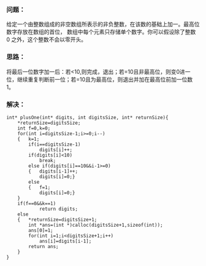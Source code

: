 ### 问题：
给定一个由整数组成的非空数组所表示的非负整数，在该数的基础上加一。最高位数字存放在数组的首位， 数组中每个元素只存储单个数字。你可以假设除了整数 0 之外，这个整数不会以零开头。
### 思路：
将最后一位数字加一后：若<10,则完成，退出；若=10且非最高位，则变0进一位，继续重复判断前一位；若=10且为最高位，则退出并加在最高位前加一位数1。
### 解决：
```
int* plusOne(int* digits, int digitsSize, int* returnSize){
    *returnSize=digitsSize;
    int f=0,k=0;
    for(int i=digitsSize-1;i>=0;i--)
    {   k=1;
        if(i==digitsSize-1)
            digits[i]++;
        if(digits[i]<10)
            break;
        else if(digits[i]==10&&i-1>=0)
        {   digits[i-1]++;
            digits[i]=0;}
        else 
        {   f=1;
            digits[i]=0;}
    }
    if(f==0&&k==1)
            return digits;
    else
    {   *returnSize=digitsSize+1;
        int *ans=(int *)calloc(digitsSize+1,sizeof(int));
        ans[0]=1;
        for(int i=1;i<digitsSize+1;i++)
            ans[i]=digits[i-1];
        return ans;
    }
}
```
